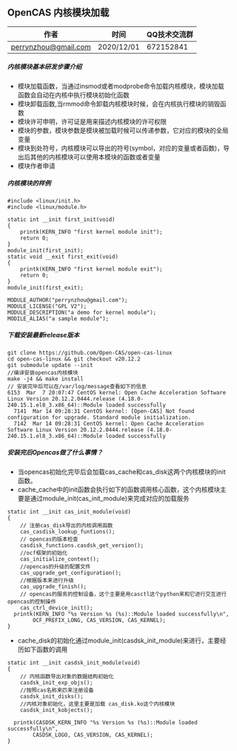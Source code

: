 ## OpenCAS 内核模块加载

| 作者 | 时间 |QQ技术交流群 |
| ------ | ------ |------ |
| perrynzhou@gmail.com |2020/12/01 |672152841 |
##### 内核模块基本研发步骤介绍

- 模块加载函数，当通过insmod或者modprobe命令加载内核模块，模块加载函数会自动在内核中执行模块初始化函数
- 模块卸载函数,当rmmod命令卸载内核模块时候，会在内核执行模块的销毁函数
- 模块许可申明，许可证是用来描述内核模块的许可权限
- 模块的参数，模块参数是模块被加载时候可以传递参数，它对应的模块的全局变量
- 模块到处符号，内核模块可以导出的符号(symbol，对应的变量或者函数)，导出后其他的内核模块可以使用本模块的函数或者变量
- 模块作者申请

##### 内核模块的样例

```
#include <linux/init.h>
#include <linux/module.h>

static int __init first_init(void)
{
    printk(KERN_INFO "first kernel module init");
    return 0;
}
module_init(first_init);
static void __exit first_exit(void)
{
    printk(KERN_INFO "first kernel module exit");
    return 0;
}
module_init(first_exit);

MODULE_AUTHOR("perrynzhou@gmail.com");
MODULE_LICENSE("GPL V2");
MODULE_DESCRIPTION("a demo for kernel module");
MODILE_ALIAS("a sample module");

```
##### 下载安装最新release版本

```
git clone https://github.com/Open-CAS/open-cas-linux
cd open-cas-linux && git checkout v20.12.2
git submodule update --init
//编译安装opencas内核模块
make -j4 && make install
// 安装完毕后可以在/var/log/message查看如下的信息
6153  Mar  7 20:07:47 CentOS kernel: Open Cache Acceleration Software Linux Version 20.12.2.0444.release (4.18.0-240.15.1.el8_3.x86_64)::Module loaded successfully
  7141  Mar 14 09:28:31 CentOS kernel: [Open-CAS] Not found configuration for upgrade. Standard module initialization.
  7142  Mar 14 09:28:31 CentOS kernel: Open Cache Acceleration Software Linux Version 20.12.2.0444.release (4.18.0-240.15.1.el8_3.x86_64)::Module loaded successfully

```
##### 安装完后Opencas做了什么事情？
- 当opencas初始化完毕后会加载cas_cache和cas_disk这两个内核模块的init函数。
- cache_cache中的init函数会执行如下的函数调用核心函数，这个内核模块主要是通过module_init(cas_init_module)来完成对应的加载服务

```
static int __init cas_init_module(void)
{
	// 注册cas_disk导出的内核调用函数
	cas_casdisk_lookup_funtions();
	// opencas的版本检查
	casdisk_functions.casdsk_get_version();
	//ocf框架的初始化
	cas_initialize_context();
	//opencas的升级的配置文件
	cas_upgrade_get_configuration();
	//根据版本来进行升级
	cas_upgrade_finish();
	// opencas的服务的控制设备，这个主要是用casctl这个python来和它进行交互进行opencas的控制操作
	cas_ctrl_device_init();
  printk(KERN_INFO "%s Version %s (%s)::Module loaded successfully\n",
		OCF_PREFIX_LONG, CAS_VERSION, CAS_KERNEL);
}
```
- cache_disk的初始化通过module_init(casdsk_init_module)来进行，主要经历如下函数的调用
```
static int __init casdsk_init_module(void)
{
	// 内核函数导出对象的数据结构初始化
	casdsk_init_exp_objs();
	//按照cas名称来匹来注册设备
	casdsk_init_disks();
	//内核对象初始化，这里主要是加载 cas_disk.ko这个内核模块
	casdsk_init_kobjects();
	
  printk(CASDSK_KERN_INFO "%s Version %s (%s)::Module loaded successfully\n",
		CASDSK_LOGO, CAS_VERSION, CAS_KERNEL);
}
```